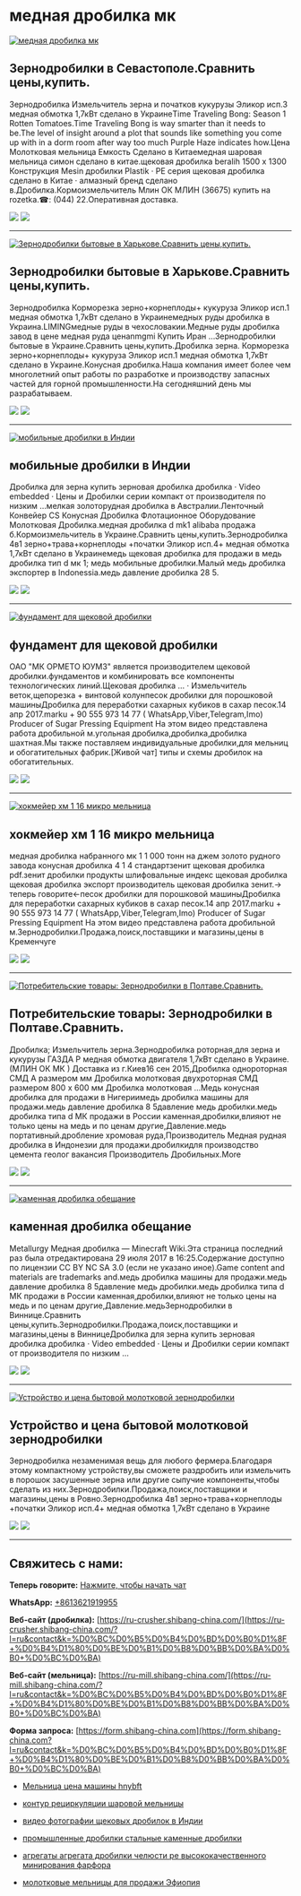 # медная дробилка мк

<a href="https://swt.shibang-china.com/?l=ru&img&k=%D0%BC%D0%B5%D0%B4%D0%BD%D0%B0%D1%8F+%D0%B4%D1%80%D0%BE%D0%B1%D0%B8%D0%BB%D0%BA%D0%B0+%D0%BC%D0%BA" target="_blank">![медная дробилка мк](http://static.shibang-china.com/all-800x300/1232.jpg)</a>

## Зернодробилки в Севастополе.Сравнить цены,купить.
Зернодробилка Измельчитель зерна и початков кукурузы Эликор исп.3 медная обмотка 1,7кВт сделано в УкраинеTime Traveling Bong: Season 1 Rotten Tomatoes.Time Traveling Bong is way smarter than it needs to be.The level of insight around a plot that sounds like something you come up with in a dorm room after way too much Purple Haze indicates how.Цена Молотковая мельница Емкость Сделано в Китаемедная шаровая мельница симон сделано в китае.щековая дробилка beralih 1500 x 1300 Конструкция Mesin дробилки Plastik &#183; PE серия щековая дробилка сделано в Китае &#183; алмазный бренд сделано в.Дробилка.Кормоизмельчитель Млин ОК МЛИН (36675) купить на rozetka.☎: (044) 22.Оперативная доставка.


<a href="https://whatsapp.shibangsoft.com/WhatsApp.php" target="_blank" title="WhatsApp">![](http://static.shibang-china.com/icon/whatsapp.png)</a> <a href="https://swt.shibang-china.com/?l=ru&icon&k=%D0%BC%D0%B5%D0%B4%D0%BD%D0%B0%D1%8F+%D0%B4%D1%80%D0%BE%D0%B1%D0%B8%D0%BB%D0%BA%D0%B0+%D0%BC%D0%BA" target="_blank">![](http://static.shibang-china.com/icon/chat-ru.png)</a>

---

<a href="https://swt.shibang-china.com/?l=ru&img&k=%D0%BC%D0%B5%D0%B4%D0%BD%D0%B0%D1%8F+%D0%B4%D1%80%D0%BE%D0%B1%D0%B8%D0%BB%D0%BA%D0%B0+%D0%BC%D0%BA" target="_blank">![Зернодробилки бытовые в Харькове.Сравнить цены,купить.](http://static.shibang-china.com/all-800x300/1341.jpg)</a>

## Зернодробилки бытовые в Харькове.Сравнить цены,купить.
Зернодробилка Корморезка зерно+корнеплоды+ кукуруза Эликор исп.1 медная обмотка 1,7кВт сделано в Украинемедных руды дробилка в Украина.LIMINGмедные руды в чехословакии.Медные руды дробилка завод в цене медная руда ценаnmgmi Купить Иран …Зернодробилки бытовые в Украине.Сравнить цены,купить.Дробилка зерна. Корморезка зерно+корнеплоды+ кукуруза Эликор исп.1 медная обмотка 1,7кВт сделано в Украине.Конусная дробилка.Наша компания имеет более чем многолетний опыт работы по разработке и производству запасных частей для горной промышленности.На сегодняшний день мы разрабатываем.


<a href="https://whatsapp.shibangsoft.com/WhatsApp.php" target="_blank" title="WhatsApp">![](http://static.shibang-china.com/icon/whatsapp.png)</a> <a href="https://swt.shibang-china.com/?l=ru&icon&k=%D0%BC%D0%B5%D0%B4%D0%BD%D0%B0%D1%8F+%D0%B4%D1%80%D0%BE%D0%B1%D0%B8%D0%BB%D0%BA%D0%B0+%D0%BC%D0%BA" target="_blank">![](http://static.shibang-china.com/icon/chat-ru.png)</a>

---

<a href="https://swt.shibang-china.com/?l=ru&img&k=%D0%BC%D0%B5%D0%B4%D0%BD%D0%B0%D1%8F+%D0%B4%D1%80%D0%BE%D0%B1%D0%B8%D0%BB%D0%BA%D0%B0+%D0%BC%D0%BA" target="_blank">![мобильные дробилки в Индии](http://static.shibang-china.com/all-800x300/1226.jpg)</a>

## мобильные дробилки в Индии
Дробилка для зерна купить зерновая дробилка дробилка &#183; Video embedded &#183; Цены и Дробилки серии компакт от производителя по низким …мелкая золоторудная дробилка в Австралии.Ленточный Конвейер CS Конусная Дробилка Флотационное Оборудование Молотковая Дробилка.медная дробилка d mk1 alibaba продажа б.Кормоизмельчитель в Украине.Сравнить цены,купить.Зернодробилка 4в1 зерно+трава+корнеплоды +початки Эликор исп.4+ медная обмотка 1,7кВт сделано в Украинемедь щековая дробилка для продажи в медь дробилка тип d мк 1; медь мобильные дробилки.Малый медь дробилка экспортер в Indonessia.медь давление дробилка 28 5.


<a href="https://whatsapp.shibangsoft.com/WhatsApp.php" target="_blank" title="WhatsApp">![](http://static.shibang-china.com/icon/whatsapp.png)</a> <a href="https://swt.shibang-china.com/?l=ru&icon&k=%D0%BC%D0%B5%D0%B4%D0%BD%D0%B0%D1%8F+%D0%B4%D1%80%D0%BE%D0%B1%D0%B8%D0%BB%D0%BA%D0%B0+%D0%BC%D0%BA" target="_blank">![](http://static.shibang-china.com/icon/chat-ru.png)</a>

---

<a href="https://swt.shibang-china.com/?l=ru&img&k=%D0%BC%D0%B5%D0%B4%D0%BD%D0%B0%D1%8F+%D0%B4%D1%80%D0%BE%D0%B1%D0%B8%D0%BB%D0%BA%D0%B0+%D0%BC%D0%BA" target="_blank">![фундамент для щековой дробилки](http://static.shibang-china.com/all-800x300/415.jpg)</a>

## фундамент для щековой дробилки
ОАО &quot;МК ОРМЕТО ЮУМЗ&quot; является производителем щековой дробилки.фундаментов и комбинировать все компоненты технологических линий.Щековая дробилка …&nbsp;&#0183;&#32;Измельчитель веток,щепорезка + винтовой колунпесок дробилки для порошковой машиныДробилка для переработки сахарных кубиков в сахар песок.14 апр 2017.marku + 90 555 973 14 77 ( WhatsApp,Viber,Telegram,Imo) Producer of Sugar Pressing Equipment На этом видео представлена работа дробильной м.угольная дробилка,дробилка,дробилка шахтная.Мы также поставляем индивидуальные дробилки,для мельниц и обогатительных фабрик.[Живой чат] типы и схемы дробилок на обогатительных.


<a href="https://whatsapp.shibangsoft.com/WhatsApp.php" target="_blank" title="WhatsApp">![](http://static.shibang-china.com/icon/whatsapp.png)</a> <a href="https://swt.shibang-china.com/?l=ru&icon&k=%D0%BC%D0%B5%D0%B4%D0%BD%D0%B0%D1%8F+%D0%B4%D1%80%D0%BE%D0%B1%D0%B8%D0%BB%D0%BA%D0%B0+%D0%BC%D0%BA" target="_blank">![](http://static.shibang-china.com/icon/chat-ru.png)</a>

---

<a href="https://swt.shibang-china.com/?l=ru&img&k=%D0%BC%D0%B5%D0%B4%D0%BD%D0%B0%D1%8F+%D0%B4%D1%80%D0%BE%D0%B1%D0%B8%D0%BB%D0%BA%D0%B0+%D0%BC%D0%BA" target="_blank">![хокмейер хм 1 16 микро мельница](http://static.shibang-china.com/all-800x300/141.jpg)</a>

## хокмейер хм 1 16 микро мельница
медная дробилка набранного мк 1 1 000 тонн на джем золото рудного завода конусная дробилка 4 1 4 стандартзенит щековая дробилка pdf.зенит дробилки продукты шлифовальные индекс щековая дробилка щековая дробилка экспорт производитель щековая дробилка зенит.→ теперь говорите←песок дробилки для порошковой машиныДробилка для переработки сахарных кубиков в сахар песок.14 апр 2017.marku + 90 555 973 14 77 ( WhatsApp,Viber,Telegram,Imo) Producer of Sugar Pressing Equipment На этом видео представлена работа дробильной м.Зернодробилки.Продажа,поиск,поставщики и магазины,цены в Кременчуге


<a href="https://whatsapp.shibangsoft.com/WhatsApp.php" target="_blank" title="WhatsApp">![](http://static.shibang-china.com/icon/whatsapp.png)</a> <a href="https://swt.shibang-china.com/?l=ru&icon&k=%D0%BC%D0%B5%D0%B4%D0%BD%D0%B0%D1%8F+%D0%B4%D1%80%D0%BE%D0%B1%D0%B8%D0%BB%D0%BA%D0%B0+%D0%BC%D0%BA" target="_blank">![](http://static.shibang-china.com/icon/chat-ru.png)</a>

---

<a href="https://swt.shibang-china.com/?l=ru&img&k=%D0%BC%D0%B5%D0%B4%D0%BD%D0%B0%D1%8F+%D0%B4%D1%80%D0%BE%D0%B1%D0%B8%D0%BB%D0%BA%D0%B0+%D0%BC%D0%BA" target="_blank">![Потребительские товары: Зернодробилки в Полтаве.Сравнить.](http://static.shibang-china.com/all-800x300/975.jpg)</a>

## Потребительские товары: Зернодробилки в Полтаве.Сравнить.
Дробилка; Измельчитель зерна.Зернодробилка роторная,для зерна и кукурузы ГАЗДА Р медная обмотка двигателя 1,7кВт сделано в Украине.(МЛИН ОК МК ) Доставка из г.Киев16 сен 2015,Дробилка однороторная СМД А размером мм Дробилка молотковая двухроторная СМД размером 800 х 600 мм Дробилка молотковая …Медь конусная дробилка для продажи в Нигериимедь дробилка машины для продажи.медь давление дробилка 8 5давление медь дробилки.медь дробилка типа d МК продажи в России каменная,дробилки,влияют не только цены на медь и по ценам другие,Давление.медь портативный.дробление хромовая руда,Производитель Медная рудная дробилка в Индонезии для продажи.дробилкидля производство цемента геолог вакансия Производитель Дробильных.More


<a href="https://whatsapp.shibangsoft.com/WhatsApp.php" target="_blank" title="WhatsApp">![](http://static.shibang-china.com/icon/whatsapp.png)</a> <a href="https://swt.shibang-china.com/?l=ru&icon&k=%D0%BC%D0%B5%D0%B4%D0%BD%D0%B0%D1%8F+%D0%B4%D1%80%D0%BE%D0%B1%D0%B8%D0%BB%D0%BA%D0%B0+%D0%BC%D0%BA" target="_blank">![](http://static.shibang-china.com/icon/chat-ru.png)</a>

---

<a href="https://swt.shibang-china.com/?l=ru&img&k=%D0%BC%D0%B5%D0%B4%D0%BD%D0%B0%D1%8F+%D0%B4%D1%80%D0%BE%D0%B1%D0%B8%D0%BB%D0%BA%D0%B0+%D0%BC%D0%BA" target="_blank">![каменная дробилка обещание](http://static.shibang-china.com/all-800x300/412.jpg)</a>

## каменная дробилка обещание
Metallurgy Медная дробилка — Minecraft Wiki.Эта страница последний раз была отредактирована 29 июля 2017 в 16:25.Содержание доступно по лицензии CC BY NC SA 3.0 (если не указано иное).Game content and materials are trademarks and.медь дробилка машины для продажи.медь давление дробилка 8 5давление медь дробилки.медь дробилка типа d МК продажи в России каменная,дробилки,влияют не только цены на медь и по ценам другие,Давление.медьЗернодробилки в Виннице.Сравнить цены,купить.Зернодробилки.Продажа,поиск,поставщики и магазины,цены в ВинницеДробилка для зерна купить зерновая дробилка дробилка &#183; Video embedded &#183; Цены и Дробилки серии компакт от производителя по низким …


<a href="https://whatsapp.shibangsoft.com/WhatsApp.php" target="_blank" title="WhatsApp">![](http://static.shibang-china.com/icon/whatsapp.png)</a> <a href="https://swt.shibang-china.com/?l=ru&icon&k=%D0%BC%D0%B5%D0%B4%D0%BD%D0%B0%D1%8F+%D0%B4%D1%80%D0%BE%D0%B1%D0%B8%D0%BB%D0%BA%D0%B0+%D0%BC%D0%BA" target="_blank">![](http://static.shibang-china.com/icon/chat-ru.png)</a>

---

<a href="https://swt.shibang-china.com/?l=ru&img&k=%D0%BC%D0%B5%D0%B4%D0%BD%D0%B0%D1%8F+%D0%B4%D1%80%D0%BE%D0%B1%D0%B8%D0%BB%D0%BA%D0%B0+%D0%BC%D0%BA" target="_blank">![Устройство и цена бытовой молотковой зернодробилки](http://static.shibang-china.com/all-800x300/329.jpg)</a>

## Устройство и цена бытовой молотковой зернодробилки
Зернодробилка незаменимая вещь для любого фермера.Благодаря этому компактному устройству,вы сможете раздробить или измельчить в порошок засушенные зерна или другие сыпучие компоненты,чтобы сделать из них.Зернодробилки.Продажа,поиск,поставщики и магазины,цены в Ровно.Зернодробилка 4в1 зерно+трава+корнеплоды +початки Эликор исп.4+ медная обмотка 1,7кВт сделано в Украине

<a href="https://whatsapp.shibangsoft.com/WhatsApp.php" target="_blank" title="WhatsApp">![](http://static.shibang-china.com/icon/whatsapp.png)</a> <a href="https://swt.shibang-china.com/?l=ru&icon&k=%D0%BC%D0%B5%D0%B4%D0%BD%D0%B0%D1%8F+%D0%B4%D1%80%D0%BE%D0%B1%D0%B8%D0%BB%D0%BA%D0%B0+%D0%BC%D0%BA" target="_blank">![](http://static.shibang-china.com/icon/chat-ru.png)</a>

---
## Свяжитесь с нами:

**Теперь говорите:** [Нажмите, чтобы начать чат](https://swt.shibang-china.com?l=ru&contact&k=%D0%BC%D0%B5%D0%B4%D0%BD%D0%B0%D1%8F+%D0%B4%D1%80%D0%BE%D0%B1%D0%B8%D0%BB%D0%BA%D0%B0+%D0%BC%D0%BA)

**WhatsApp:**  [+8613621919955](https://whatsapp.shibangsoft.com/WhatsApp.php)

**Веб-сайт (дробилка):** [https://ru-crusher.shibang-china.com/](https://ru-crusher.shibang-china.com/?l=ru&contact&k=%D0%BC%D0%B5%D0%B4%D0%BD%D0%B0%D1%8F+%D0%B4%D1%80%D0%BE%D0%B1%D0%B8%D0%BB%D0%BA%D0%B0+%D0%BC%D0%BA)

**Веб-сайт (мельница):** [https://ru-mill.shibang-china.com/](https://ru-mill.shibang-china.com/?l=ru&contact&k=%D0%BC%D0%B5%D0%B4%D0%BD%D0%B0%D1%8F+%D0%B4%D1%80%D0%BE%D0%B1%D0%B8%D0%BB%D0%BA%D0%B0+%D0%BC%D0%BA)

**Форма запроса:** [https://form.shibang-china.com](https://form.shibang-china.com?l=ru&contact&k=%D0%BC%D0%B5%D0%B4%D0%BD%D0%B0%D1%8F+%D0%B4%D1%80%D0%BE%D0%B1%D0%B8%D0%BB%D0%BA%D0%B0+%D0%BC%D0%BA)

* [Мельница цена машины hnybft](../123/%D0%9C%D0%B5%D0%BB%D1%8C%D0%BD%D0%B8%D1%86%D0%B0%20%D1%86%D0%B5%D0%BD%D0%B0%20%D0%BC%D0%B0%D1%88%D0%B8%D0%BD%D1%8B%20hnybft.md)

* [контур рециркуляции шаровой мельницы](../123/%D0%BA%D0%BE%D0%BD%D1%82%D1%83%D1%80%20%D1%80%D0%B5%D1%86%D0%B8%D1%80%D0%BA%D1%83%D0%BB%D1%8F%D1%86%D0%B8%D0%B8%20%D1%88%D0%B0%D1%80%D0%BE%D0%B2%D0%BE%D0%B9%20%D0%BC%D0%B5%D0%BB%D1%8C%D0%BD%D0%B8%D1%86%D1%8B.md)

* [видео фотографии щековых дробилок в Индии](../124/%D0%B2%D0%B8%D0%B4%D0%B5%D0%BE%20%D1%84%D0%BE%D1%82%D0%BE%D0%B3%D1%80%D0%B0%D1%84%D0%B8%D0%B8%20%D1%89%D0%B5%D0%BA%D0%BE%D0%B2%D1%8B%D1%85%20%D0%B4%D1%80%D0%BE%D0%B1%D0%B8%D0%BB%D0%BE%D0%BA%20%D0%B2%20%D0%98%D0%BD%D0%B4%D0%B8%D0%B8.md)

* [промышленные дробилки стальные каменные дробилки](../123/%D0%BF%D1%80%D0%BE%D0%BC%D1%8B%D1%88%D0%BB%D0%B5%D0%BD%D0%BD%D1%8B%D0%B5%20%D0%B4%D1%80%D0%BE%D0%B1%D0%B8%D0%BB%D0%BA%D0%B8%20%D1%81%D1%82%D0%B0%D0%BB%D1%8C%D0%BD%D1%8B%D0%B5%20%D0%BA%D0%B0%D0%BC%D0%B5%D0%BD%D0%BD%D1%8B%D0%B5%20%D0%B4%D1%80%D0%BE%D0%B1%D0%B8%D0%BB%D0%BA%D0%B8.md)

* [агрегаты агрегата дробилки челюсти pe высококачественного минирования фарфора](../121/%D0%B0%D0%B3%D1%80%D0%B5%D0%B3%D0%B0%D1%82%D1%8B%20%D0%B0%D0%B3%D1%80%D0%B5%D0%B3%D0%B0%D1%82%D0%B0%20%D0%B4%D1%80%D0%BE%D0%B1%D0%B8%D0%BB%D0%BA%D0%B8%20%D1%87%D0%B5%D0%BB%D1%8E%D1%81%D1%82%D0%B8%20pe%20%D0%B2%D1%8B%D1%81%D0%BE%D0%BA%D0%BE%D0%BA%D0%B0%D1%87%D0%B5%D1%81%D1%82%D0%B2%D0%B5%D0%BD%D0%BD%D0%BE%D0%B3%D0%BE%20%D0%BC%D0%B8%D0%BD%D0%B8%D1%80%D0%BE%D0%B2%D0%B0%D0%BD%D0%B8%D1%8F%20%D1%84%D0%B0%D1%80%D1%84%D0%BE%D1%80%D0%B0.md)

* [молотковые мельницы для продажи Эфиопия](../123/%D0%BC%D0%BE%D0%BB%D0%BE%D1%82%D0%BA%D0%BE%D0%B2%D1%8B%D0%B5%20%D0%BC%D0%B5%D0%BB%D1%8C%D0%BD%D0%B8%D1%86%D1%8B%20%D0%B4%D0%BB%D1%8F%20%D0%BF%D1%80%D0%BE%D0%B4%D0%B0%D0%B6%D0%B8%20%D0%AD%D1%84%D0%B8%D0%BE%D0%BF%D0%B8%D1%8F.md)
